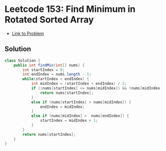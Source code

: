 # Leetcode 153: Find Minimum in Rotated Sorted Array

- [Link to Problem](https://leetcode.com/problems/find-minimum-in-rotated-sorted-array/)

## Solution
```java
class Solution {
    public int findMin(int[] nums) {
        int startIndex = 0;
        int endIndex = nums.length - 1;
        while(startIndex < endIndex) {
            int midIndex = (startIndex + endIndex) / 2; 
            if ((nums[startIndex] <= nums[midIndex]) && (nums[midIndex] <= nums[endIndex])) {
                return nums[startIndex];
            }
            else if (nums[startIndex] > nums[midIndex]) {
                endIndex = midIndex;
            }
            else if (nums[midIndex] >  nums[endIndex]) {
                startIndex = midIndex + 1;    
            }
        }
        return nums[startIndex];
    }
}
```